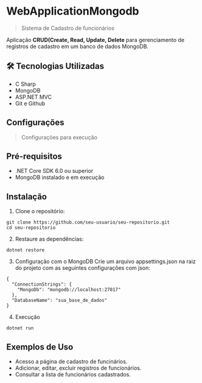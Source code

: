 ﻿# WebApplicationMongodb

> Sistema de Cadastro de funcionários 

Aplicação <strong>CRUD(Create, Read, Update, Delete</strong> para gerenciamento de registros de cadastro em um banco de dados MongoDB.

## 🛠 Tecnologias Utilizadas
- C Sharp
- MongoDB
- ASP.NET MVC
- Git e Github

## Configurações 
> Configurações para execução

## Pré-requisitos
- .NET Core SDK 6.0 ou superior
- MongoDB instalado e em execução
## Instalação
1. Clone o repositório:
```
git clone https://github.com/seu-usuario/seu-repositorio.git
cd seu-repositorio
```
2. Restaure as dependências:
```
dotnet restore
```
3. Configuração com o MongoDB
Crie um arquivo appsettings.json na raiz do projeto com as seguintes configurações com json:
```
{
  "ConnectionStrings": {
    "MongoDb": "mongodb://localhost:27017"
  },
  "DatabaseName": "sua_base_de_dados"
}
```
4. Execução
````
dotnet run
````
## Exemplos de Uso
- Acesso a página de cadastro de funcinários.
- Adicionar, editar, excluir registros de funcionários.
- Consultar a lista de funcionários cadastrados.





